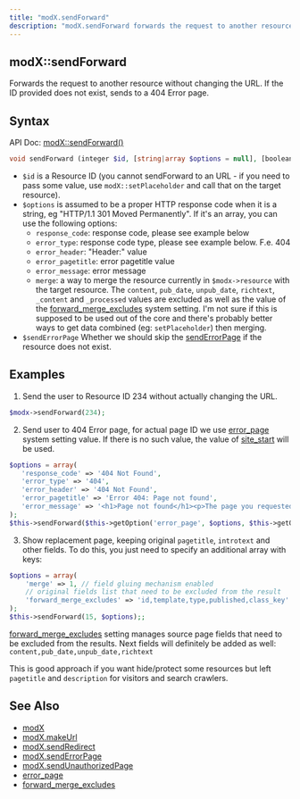 ```yaml
---
title: "modX.sendForward"
description: "modX.sendForward forwards the request to another resource without changing the URL"
---
```


## modX::sendForward

Forwards the request to another resource without changing the URL. If the ID provided does not exist, sends to a 404 Error page.

## Syntax

API Doc: [modX::sendForward()](http://api.modx.com/revolution/2.2/db_core_model_modx_modx.class.html#%5CmodX::sendForward())

``` php
void sendForward (integer $id, [string|array $options = null], [boolean $sendErrorPage = true])
```

- `$id` is a Resource ID (you cannot sendForward to an URL - if you need to pass some value, use `modX::setPlaceholder` and call that on the target resource).
- `$options` is assumed to be a proper HTTP response code when it is a string, eg "HTTP/1.1 301 Moved Permanently". If it's an array, you can use the following options:
    - `response_code`: response code, please see example below
    - `error_type`: response code type, please see example below. F.e. 404
    - `error_header`: "Header:" value
    - `error_pagetitle`: error pagetitle value
    - `error_message`: error message
    - `merge`: a way to merge the resource currently in `$modx->resource` with the target resource. The `content`, `pub_date`, `unpub_date`, `richtext`, `_content` and `_processed` values are excluded as well as the value of the [forward_merge_excludes](building-sites/settings/forward_merge_excludes) system setting. I'm not sure if this is supposed to be used out of the core and there's probably better ways to get data combined (eg: `setPlaceholder`) then merging.
- `$sendErrorPage` Whether we should skip the [sendErrorPage](extending-modx/modx-class/reference/modx.senderrorpage "modX.sendErrorPage") if the resource does not exist.

## Examples

1. Send the user to Resource ID 234 without actually changing the URL.

``` php
$modx->sendForward(234);
```

2. Send user to 404 Error page, for actual page ID we use [error_page](building-sites/settings/error_page) system setting value. If there is no such value,
the value of [site_start](building-sites/settings/site_start) will be used.

``` php
$options = array(
   'response_code' => '404 Not Found',
   'error_type' => '404',
   'error_header' => '404 Not Found',
   'error_pagetitle' => 'Error 404: Page not found',
   'error_message' => '<h1>Page not found</h1><p>The page you requested was not found.</p>'
);
$this->sendForward($this->getOption('error_page', $options, $this->getOption('site_start')), $options, false);
```
3. Show replacement page, keeping original `pagetitle`, `introtext` and other fields. To do this, you just need to specify an additional array with keys:

``` php
$options = array(
	'merge' => 1, // field gluing mechanism enabled
	// original fields list that need to be excluded from the result
	'forward_merge_excludes' => 'id,template,type,published,class_key'
);
$this->sendForward(15, $options);;
```
[forward_merge_excludes](building-sites/settings/forward_merge_excludes) setting manages source page fields that need to be excluded from the results. Next fields will definitely be added as well: `content,pub_date,unpub_date,richtext`

This is good approach if you want hide/protect some resources but left `pagetitle` and `description` for visitors and search crawlers.

## See Also

- [modX](extending-modx/core-model/modx "modX")
- [modX.makeUrl](extending-modx/modx-class/reference/modx.makeurl "modX.makeUrl")
- [modX.sendRedirect](extending-modx/modx-class/reference/modx.sendredirect "modX.sendRedirect")
- [modX.sendErrorPage](extending-modx/modx-class/reference/modx.senderrorpage "modX.sendErrorPage")
- [modX.sendUnauthorizedPage](extending-modx/modx-class/reference/modx.sendunauthorizedpage)
- [error_page](building-sites/settings/error_page)
- [forward_merge_excludes](building-sites/settings/forward_merge_excludes)
